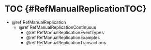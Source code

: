 TOC {#RefManualReplicationTOC}
====================================

- @ref RefManualReplication
  - @ref RefManualReplicationContinuous
    - @ref RefManualReplicationEventTypes
    - @ref RefManualReplicationExamples
    - @ref RefManualReplicationTransactions
